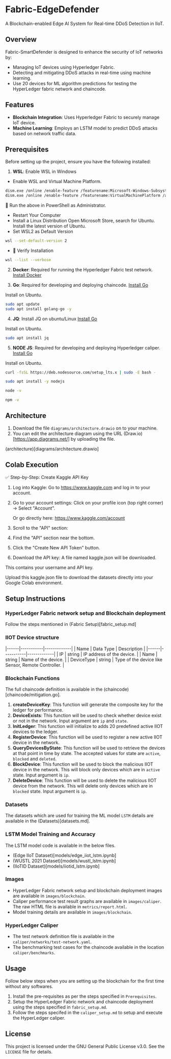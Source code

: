 # Fabric-EdgeDefender
A Blockchain-enabled Edge AI System for Real-time DDoS Detection in IIoT.

## Overview

Fabric-SmartDefender is designed to enhance the security of IoT networks by:
- Managing IoT devices using Hyperledger Fabric.
- Detecting and mitigating DDoS attacks in real-time using machine learning.
- Use 20 devices for ML algorithm predictions for testing the HyperLedger fabric network and chaincode.

## Features

- **Blockchain Integration**: Uses Hyperledger Fabric to securely manage IoT device.
- **Machine Learning**: Employs an LSTM model to predict DDoS attacks based on network traffic data.

## Prerequisites

Before setting up the project, ensure you have the following installed:

1. **WSL**: Enable WSL in Windows

- Enable WSL and Virtual Machine Platform.

```bash
dism.exe /online /enable-feature /featurename:Microsoft-Windows-Subsystem-Linux /all /norestart
dism.exe /online /enable-feature /featurename:VirtualMachinePlatform /all /norestart
```

🔧 Run the above in PowerShell as Administrator.

- Restart Your Computer
- Install a Linux Distribution
    Open Microsoft Store, search for Ubuntu. Install the latest version of Ubuntu.
- Set WSL2 as Default Version

```bash
wsl --set-default-version 2
```

- 🧪 Verify Installation

```bash
wsl --list --verbose
```

2. **Docker**: Required for running the Hyperledger Fabric test network.  
   [Install Docker](https://docs.docker.com/get-docker/)

3. **Go**: Required for developing and deploying chaincode.
   [Install Go](https://golang.org/doc/install)

Install on Ubuntu.
```bash
sudo apt update
sudo apt install golang-go -y
```

4. **JQ**: Install JQ on ubuntu/Linux
   [Install Go](https://golang.org/doc/install)

Install on Ubuntu.
```bash
sudo apt install jq
```

5. **NODE JS**: Required for developing and deploying Hyperledger caliper.
   [Install Go](https://golang.org/doc/install)

Install on Ubuntu.
```bash
curl -fsSL https://deb.nodesource.com/setup_lts.x | sudo -E bash -

sudo apt install -y nodejs

node -v

npm -v
```


## Architecture

1. Download the file `diagrams/architecture.drawio` on to your machine.
2. You can edit the architecture diagram using the URL (Draw.io)[https://app.diagrams.net/] by uploading the file.

(architecture)[diagrams/architecture.drawio]

## Colab Execution

✅ Step-by-Step: Create Kaggle API Key

1. Log into Kaggle: Go to https://www.kaggle.com and log in to your account.
2. Go to your account settings: Click on your profile icon (top right corner) → Select "Account".

    Or go directly here: https://www.kaggle.com/account

3. Scroll to the "API" section:
4. Find the "API" section near the bottom.
5. Click the "Create New API Token" button.
6. Download the API key:
    A file named kaggle.json will be downloaded.

This contains your username and API key.

Upload this kaggle.json file to download the datasets directly into your Google Colab environment.


## Setup Instructions

### HyperLedger Fabric network setup and Blockchain deployment

Follow the steps mentioned in (Fabric Setup)[fabric_setup.md]


### IIOT Device structure

|------|-----------|-------------|
| Name | Data Type | Description |
|------|-----------|-------------|
| IP | string | IP address of the device. |
| Name | string | Name of the device. |
| DeviceType | string | Type of the device like Sensor, Remote Controller. |

### Blockchain Functions

The full chaincode definition is available in the (chaincode)[chaincode/mitigation.go].

1. **createDeviceKey**: This function will generate the composite key for the ledger for performance.
2. **DeviceExists**: This function will be used to check whether device exist or not in the network. Input argument are `ip` and `state`.
3. **InitLedger**: This function will initialize to adds 20 predefined active IIOT devices to the ledger.
4. **RegisterDevice**: This function will be used to register a new active IIOT device in the network.
4. **QueryDevicesByState**: This function will be used to retrieve the devices at that point in time by state. The accepted values for state are `active`, `blocked` and `deleted`.
7. **BlockDevice**: This function will be used to block the malicious IIOT device in the network. This will block only devices which are in `active` state. Input argument is `ip`.
6. **DeleteDevice**: This function will be used to delete the malicious IIOT device from the network. This will delete only devices which are in `blocked` state. Input argument is `ip`.


### Datasets

The datasets which are used for training the ML model `LSTM` details are available in the (Datasets)[datasets.md].

### LSTM Model Training and Accuracy

The LSTM model code is available in the below files.

- (Edge IIoT Dataset)[models/edge_iiot_lstm.ipynb]
- (WUSTL 2021 Dataset)[models/wustl_lstm.ipynb]
- (IIoTID Dataset)[models/iiotid_lstm.ipynb]

### Images

- HyperLedger Fabric network setup and blockchain deployment images are available in `images/blockchain`.
- Caliper performance test result graphs are available in `images/caliper`. The raw HTML file is available in `metrics/report.html`.
- Model training details are available in `images/blockchain`.


### HyperLedger Caliper

- The test network definition file is available in the `caliper/networks/test-network.yaml`.
- The benchmarking test cases for the chaincode available in the location `caliper/benchmarks`.


## Usage

Follow below steps when you are setting up the blockchain for the first time without any softwares.

1. Install the pre-requisites as per the steps specified in `Prerequisites`.
2. Setup the HyperLedger Fabric network and chaincode deployment using the steps specified in `fabric_setup.md`.
3. Follow the steps specifed in the  `caliper_setup.md` to setup and execute the HyperLedger caliper.


## License

This project is licensed under the GNU General Public License v3.0. See the `LICENSE` file for details.